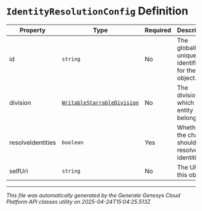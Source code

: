 # `IdentityResolutionConfig` Definition

| Property | Type | Required | Description |
|----------|------|----------|-------------|
| id | `string` | No | The globally unique identifier for the object. |
| division | [`WritableStarrableDivision`](writablestarrabledivision-definition.md) | No | The division to which this entity belongs. |
| resolveIdentities | `boolean` | Yes | Whether the channel should resolve identities |
| selfUri | `string` | No | The URI for this object |

---

*This file was automatically generated by the Generate Genesys Cloud Platform API classes utility on 2025-04-24T15:04:25.513Z*